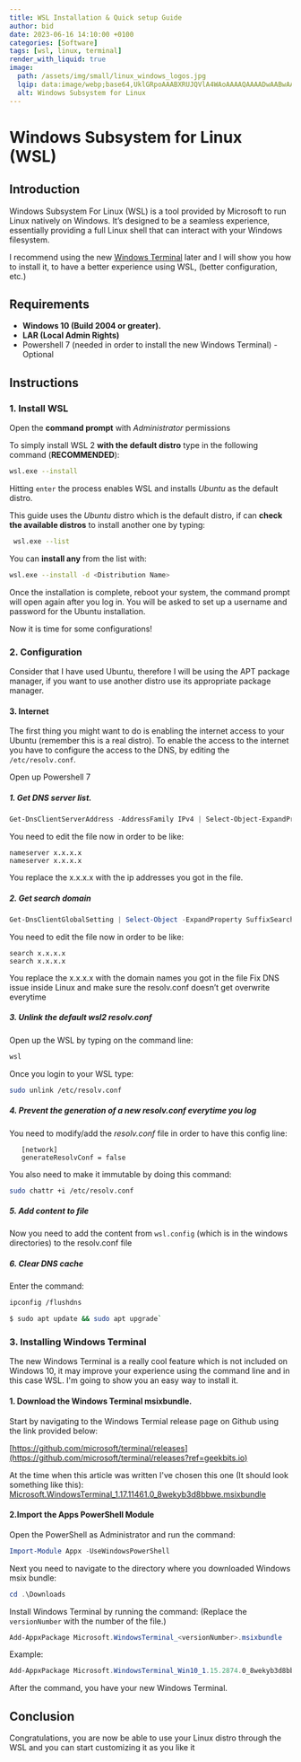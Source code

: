 ```yaml
---
title: WSL Installation & Quick setup Guide
author: bid 
date: 2023-06-16 14:10:00 +0100
categories: [Software]
tags: [wsl, linux, terminal]
render_with_liquid: true 
image:
  path: /assets/img/small/linux_windows_logos.jpg
  lqip: data:image/webp;base64,UklGRpoAAABXRUJQVlA4WAoAAAAQAAAADwAABwAAQUxQSDIAAAARL0AmbZurmr57yyIiqE8oiG0bejIYEQTgqiDA9vqnsUSI6H+oAERp2HZ65qP/VIAWAFZQOCBCAAAA8AEAnQEqEAAIAAVAfCWkAALp8sF8rgRgAP7o9FDvMCkMde9PK7euH5M1m6VWoDXf2FkP3BqV0ZYbO6NA/VFIAAAA
  alt: Windows Subsystem for Linux 
---
```


#  Windows Subsystem for Linux (WSL)

## Introduction 
Windows Subsystem For Linux (WSL) is a tool provided by Microsoft to run Linux natively on Windows. It’s designed to be a seamless experience, essentially providing a full Linux shell that can interact with your Windows filesystem.

I recommend using the new [Windows Terminal](https://apps.microsoft.com/store/detail/windows-terminal/9N0DX20HK701) later and I will show you how to install it, to have a better experience using WSL, (better configuration, etc.)


## Requirements
+ **Windows 10 (Build 2004 or greater).**
+ **LAR (Local Admin Rights)** 
+ Powershell 7 (needed in order to install the new Windows Terminal) - Optional

## Instructions

### 1. Install WSL
Open the **command prompt** with _Administrator_ permissions

To simply install WSL 2 **with the default distro** type in the following command (**RECOMMENDED**):

```bash 
wsl.exe --install
```

Hitting `enter` the process enables WSL and installs *Ubuntu* as the default distro.

This guide uses the *Ubuntu* distro which is the default distro, if can **check the available distros** to install another one by typing: 
 ```bash
  wsl.exe --list
``` 
 
 You can **install any** from the list with:
```bash
wsl.exe --install -d <Distribution Name>
```

Once the installation is complete, reboot your system, the command prompt will open again after you log in. You will be asked to set up a username and password for the Ubuntu installation.

Now it is time for some configurations!

### 2. Configuration


Consider that I have used Ubuntu, therefore I will be using the APT package manager, if you want to use another distro use its appropriate package manager.

#### 3. Internet
The first thing you might want to do is enabling the internet access to your Ubuntu (remember this is a real distro). To enable the access to the internet you have to configure the access to the DNS, by editing the `/etc/resolv.conf`.

Open up Powershell 7

##### 1.  Get DNS server list.

```powershell
Get-DnsClientServerAddress -AddressFamily IPv4 | Select-Object-ExpandProperty ServerAddresses > wsl.config 
```

You need to edit the file now in order to be like:
```
nameserver x.x.x.x
nameserver x.x.x.x
```
You replace the x.x.x.x with the ip addresses  you got in the file.
##### 2.  Get search domain
```powershell
Get-DnsClientGlobalSetting | Select-Object -ExpandProperty SuffixSearchList >> wsl.config
```

You need to edit the file now in order to be like: 
```
search x.x.x.x  
search x.x.x.x  
```

You replace the x.x.x.x with the domain names you got in the file
Fix DNS issue inside Linux and make sure the resolv.conf doesn’t get overwrite everytime


##### 3.  Unlink the default wsl2 resolv.conf
Open up the WSL by typing on the command line:
```bash
wsl
```
Once you login to your WSL type:
```bash
sudo unlink /etc/resolv.conf
```

##### 4.  Prevent the generation of a new resolv.conf everytime you log
   You need to modify/add the _resolv.conf_ file in order to have this config line:
```
   [network] 
   generateResolvConf = false
```
   You also need to make it immutable by doing this command:
```bash
sudo chattr +i /etc/resolv.conf
```

##### 5. Add content to file
Now you need to add the content from `wsl.config` (which is in the windows directories) to the resolv.conf file

##### 6. Clear DNS cache
Enter the command:
```bash
ipconfig /flushdns
```

```bash
$ sudo apt update && sudo apt upgrade`
```

### 3. Installing Windows Terminal
The new Windows Terminal is a really cool feature which is not included on Windows 10, it may improve your experience using the command line and in this case WSL. I'm going to show you an easy way to install it.
#### 1. Download the Windows Terminal msixbundle.

Start by navigating to the Windows Termial release page on Github using the link provided below:

[https://github.com/microsoft/terminal/releases](https://github.com/microsoft/terminal/releases?ref=geekbits.io)
 
 At the time when this article was written I've chosen this one (It should look something like this):
 [Microsoft.WindowsTerminal_1.17.11461.0_8wekyb3d8bbwe.msixbundle](https://github.com/microsoft/terminal/releases/download/v1.17.11461.0/Microsoft.WindowsTerminal_1.17.11461.0_8wekyb3d8bbwe.msixbundle)

#### 2.Import the Apps PowerShell Module
 Open the PowerShell as Administrator and run the command:

```powershell
Import-Module Appx -UseWindowsPowerShell
```

Next you need to navigate to the directory where you downloaded Windows
msix bundle:

```powershell
cd .\Downloads
```
Install Windows Terminal by running the command:
(Replace the `versionNumber` with the number of the file.)

```powershell
Add-AppxPackage Microsoft.WindowsTerminal_<versionNumber>.msixbundle
```

Example:
```powershell
Add-AppxPackage Microsoft.WindowsTerminal_Win10_1.15.2874.0_8wekyb3d8bbwe.msixbundle
```

After the command, you have your new Windows Terminal.

## Conclusion
Congratulations, you are now be able to use your Linux distro 
through the WSL and you can start customizing it as you like it

